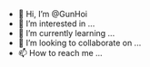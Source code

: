 - 👋 Hi, I’m @GunHoi
- 👀 I’m interested in ...
- 🌱 I’m currently learning ...
- 💞️ I’m looking to collaborate on ...
- 📫 How to reach me ...

<!---
GunHoi/GunHoi is a ✨ special ✨ repository because its `README.md` (this file) appears on your GitHub profile.
You can click the Preview link to take a look at your changes.
--->
